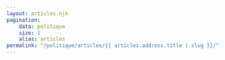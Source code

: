 ```yaml
---
layout: articles.njk
pagination:
    data: politique
    size: 1
    alias: articles
permalink: "/politique/articles/{{ articles.address.title | slug }}/"
---
```

